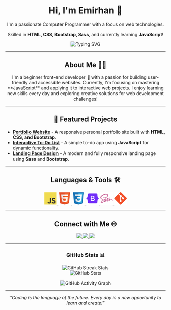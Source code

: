 <!-- Profile Header Section -->
<div align="center">
  
   <h1>Hi, I'm Emirhan 👋</h1>
   <p>I'm a passionate Computer Programmer with a focus on web technologies.</p>
   <p>Skilled in <b>HTML, CSS, Bootstrap, Sass</b>, and currently learning <b>JavaScript</b>!</p>
</div>

<!-- Typing Effect -->
<p align="center">
   <img src="https://readme-typing-svg.herokuapp.com?font=Fira+Code&size=24&color=00CCFF&center=true&vCenter=true&width=550&lines=Welcome+to+my+GitHub+Profile!;Exploring+the+world+of+Programming;Building+projects+with+Passion+and+Creativity!" alt="Typing SVG"/>
</p>

---

<!-- About Me -->
<h2 align="center">About Me 👨‍💻</h2>
<p align="center">
   I'm a beginner front-end developer 🌱 with a passion for building user-friendly and accessible websites.  
   Currently, I'm focusing on mastering **JavaScript** and applying it to interactive web projects.  
   I enjoy learning new skills every day and exploring creative solutions for web development challenges!
</p>

---

<!-- Featured Projects -->
<h2 align="center">🚀 Featured Projects</h2>
<p align="center">
   <ul>
      <li><b><a href="https://emirhan-portfolio.netlify.app/">Portfolio Website</a></b> - A responsive personal portfolio site built with <b>HTML, CSS, and Bootstrap</b>.</li>
      <li><b><a href="https://github.com/username/project2">Interactive To-Do List</a></b> - A simple to-do app using <b>JavaScript</b> for dynamic functionality.</li>
      <li><b><a href="https://github.com/username/project3">Landing Page Design</a></b> - A modern and fully responsive landing page using <b>Sass</b> and <b>Bootstrap</b>.</li>
   </ul>
</p>

---

<!-- Languages & Tools Section -->
<h2 align="center">Languages & Tools 🛠</h2>
<p align="center">
   <a href="https://www.javascript.com/" target="_blank" rel="noreferrer">
      <img src="https://raw.githubusercontent.com/devicons/devicon/master/icons/javascript/javascript-original.svg" alt="JavaScript" width="40" height="40"/>
   </a>
   <a href="https://www.w3.org/html/" target="_blank" rel="noreferrer">
      <img src="https://raw.githubusercontent.com/devicons/devicon/master/icons/html5/html5-original.svg" alt="HTML5" width="40" height="40"/>
   </a>
   <a href="https://www.w3schools.com/css/" target="_blank" rel="noreferrer">
      <img src="https://raw.githubusercontent.com/devicons/devicon/master/icons/css3/css3-original.svg" alt="CSS3" width="40" height="40"/>
   </a>
   <a href="https://getbootstrap.com/" target="_blank" rel="noreferrer">
      <img src="https://raw.githubusercontent.com/devicons/devicon/master/icons/bootstrap/bootstrap-plain.svg" alt="Bootstrap" width="40" height="40"/>
   </a>
   <a href="https://sass-lang.com/" target="_blank" rel="noreferrer">
      <img src="https://raw.githubusercontent.com/devicons/devicon/master/icons/sass/sass-original.svg" alt="Sass" width="40" height="40"/>
   </a>
   <a href="https://git-scm.com/" target="_blank" rel="noreferrer">
      <img src="https://raw.githubusercontent.com/devicons/devicon/master/icons/git/git-original.svg" alt="Git" width="40" height="40"/>
   </a>
</p>

---

<!-- Social Links -->
<h2 align="center">Connect with Me 🌐</h2>
<p align="center">
   <a href="https://www.linkedin.com/in/emirhanbuğdaycı" target="_blank" rel="noopener noreferrer">
      <img src="https://img.shields.io/badge/-LinkedIn-%230077B5?style=for-the-badge&logo=linkedin&logoColor=white"/>
   </a>
   <a href="mailto:bugdayciemirhan619@gmail.com" target="_blank" rel="noopener noreferrer">
      <img src="https://img.shields.io/badge/-Gmail-D14836?style=for-the-badge&logo=gmail&logoColor=white"/>
   </a>
   <a href="https://www.instagram.com/emirhanbgdyc" target="_blank" rel="noopener noreferrer">
      <img src="https://img.shields.io/badge/-Instagram-%23E4405F?style=for-the-badge&logo=instagram&logoColor=white"/>
   </a>
</p>

---

<!-- GitHub Stats -->
<h3 align="center">GitHub Stats 📊</h3>
<p align="center">
   <img src="http://github-readme-streak-stats.herokuapp.com?user=Emirhanbgdyc&theme=black-ice&hide_border=true&background=000000" alt="GitHub Streak Stats"/>
   <br>
   <img src="https://github-readme-stats.vercel.app/api?username=Emirhanbgdyc&show_icons=true&theme=radical" alt="GitHub Stats"/>
</p>

<!-- Activity Graph -->
<p align="center">
   <img src="https://github-readme-activity-graph.vercel.app/graph?username=Emirhanbgdyc&bg_color=1a1b27&color=00ccff&line=00ccff&point=ffffff&area=true&hide_border=true" alt="GitHub Activity Graph" />
</p>

---

<!-- Footer -->
<p align="center">
   <i>"Coding is the language of the future. Every day is a new opportunity to learn and create!"</i>
</p>
